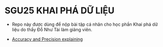 # **SGU25 KHAI PHÁ DỮ LIỆU**

- Repo này được dùng để nộp bài tập cá nhân cho học phần Khai phá dữ liệu do thầy Đỗ Như Tài làm giảng viên.

- [Accuracy and Precision explaining](https://en.wikipedia.org/wiki/Accuracy_and_precision#In_binary_classification)
